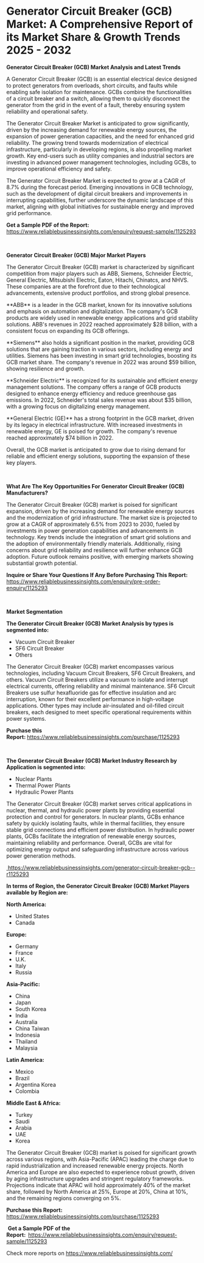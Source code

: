 <p><h1>Generator Circuit Breaker (GCB) Market: A Comprehensive Report of its Market Share & Growth Trends 2025 - 2032</h1></p><p><strong>Generator Circuit Breaker (GCB) Market Analysis and Latest Trends</strong></p>
<p><p>A Generator Circuit Breaker (GCB) is an essential electrical device designed to protect generators from overloads, short circuits, and faults while enabling safe isolation for maintenance. GCBs combine the functionalities of a circuit breaker and a switch, allowing them to quickly disconnect the generator from the grid in the event of a fault, thereby ensuring system reliability and operational safety.</p><p>The Generator Circuit Breaker Market is anticipated to grow significantly, driven by the increasing demand for renewable energy sources, the expansion of power generation capacities, and the need for enhanced grid reliability. The growing trend towards modernization of electrical infrastructure, particularly in developing regions, is also propelling market growth. Key end-users such as utility companies and industrial sectors are investing in advanced power management technologies, including GCBs, to improve operational efficiency and safety.</p><p>The Generator Circuit Breaker Market is expected to grow at a CAGR of 8.7% during the forecast period. Emerging innovations in GCB technology, such as the development of digital circuit breakers and improvements in interrupting capabilities, further underscore the dynamic landscape of this market, aligning with global initiatives for sustainable energy and improved grid performance.</p></p>
<p><strong>Get a Sample PDF of the Report:&nbsp;</strong> <a href="https://www.reliablebusinessinsights.com/enquiry/request-sample/1125293?utm_campaign=2125&utm_medium=2&utm_source=Github&utm_content=ia&utm_term=12022025&utm_id=generator-circuit-breaker-gcb">https://www.reliablebusinessinsights.com/enquiry/request-sample/1125293</a></p>
<p>&nbsp;</p>
<p><strong>Generator Circuit Breaker (GCB) Major Market Players</strong></p>
<p><p>The Generator Circuit Breaker (GCB) market is characterized by significant competition from major players such as ABB, Siemens, Schneider Electric, General Electric, Mitsubishi Electric, Eaton, Hitachi, Chinatcs, and NHVS. These companies are at the forefront due to their technological advancements, extensive product portfolios, and strong global presence.</p><p>**ABB** is a leader in the GCB market, known for its innovative solutions and emphasis on automation and digitalization. The company's GCB products are widely used in renewable energy applications and grid stability solutions. ABB's revenues in 2022 reached approximately $28 billion, with a consistent focus on expanding its GCB offerings.</p><p>**Siemens** also holds a significant position in the market, providing GCB solutions that are gaining traction in various sectors, including energy and utilities. Siemens has been investing in smart grid technologies, boosting its GCB market share. The company's revenue in 2022 was around $59 billion, showing resilience and growth.</p><p>**Schneider Electric** is recognized for its sustainable and efficient energy management solutions. The company offers a range of GCB products designed to enhance energy efficiency and reduce greenhouse gas emissions. In 2022, Schneider's total sales revenue was about $35 billion, with a growing focus on digitalizing energy management.</p><p>**General Electric (GE)** has a strong footprint in the GCB market, driven by its legacy in electrical infrastructure. With increased investments in renewable energy, GE is poised for growth. The company's revenue reached approximately $74 billion in 2022.</p><p>Overall, the GCB market is anticipated to grow due to rising demand for reliable and efficient energy solutions, supporting the expansion of these key players.</p></p>
<p>&nbsp;</p>
<p><strong>What Are The Key Opportunities For Generator Circuit Breaker (GCB) Manufacturers?</strong></p>
<p><p>The Generator Circuit Breaker (GCB) market is poised for significant expansion, driven by the increasing demand for renewable energy sources and the modernization of grid infrastructure. The market size is projected to grow at a CAGR of approximately 6.5% from 2023 to 2030, fueled by investments in power generation capabilities and advancements in technology. Key trends include the integration of smart grid solutions and the adoption of environmentally friendly materials. Additionally, rising concerns about grid reliability and resilience will further enhance GCB adoption. Future outlook remains positive, with emerging markets showing substantial growth potential.</p></p>
<p><strong>Inquire or Share Your Questions If Any Before Purchasing This Report:</strong> <a href="https://www.reliablebusinessinsights.com/enquiry/pre-order-enquiry/1125293?utm_campaign=2125&utm_medium=2&utm_source=Github&utm_content=ia&utm_term=12022025&utm_id=generator-circuit-breaker-gcb">https://www.reliablebusinessinsights.com/enquiry/pre-order-enquiry/1125293</a></p>
<p>&nbsp;</p>
<p><strong>Market Segmentation</strong></p>
<p><strong>The Generator Circuit Breaker (GCB) Market Analysis by types is segmented into:</strong></p>
<p><ul><li>Vacuum Circuit Breaker</li><li>SF6 Circuit Breaker</li><li>Others</li></ul></p>
<p><p>The Generator Circuit Breaker (GCB) market encompasses various technologies, including Vacuum Circuit Breakers, SF6 Circuit Breakers, and others. Vacuum Circuit Breakers utilize a vacuum to isolate and interrupt electrical currents, offering reliability and minimal maintenance. SF6 Circuit Breakers use sulfur hexafluoride gas for effective insulation and arc interruption, known for their excellent performance in high-voltage applications. Other types may include air-insulated and oil-filled circuit breakers, each designed to meet specific operational requirements within power systems.</p></p>
<p><strong>Purchase this Report:&nbsp;</strong><a href="https://www.reliablebusinessinsights.com/purchase/1125293?utm_campaign=2125&utm_medium=2&utm_source=Github&utm_content=ia&utm_term=12022025&utm_id=generator-circuit-breaker-gcb">https://www.reliablebusinessinsights.com/purchase/1125293</a></p>
<p>&nbsp;</p>
<p><strong>The Generator Circuit Breaker (GCB) Market Industry Research by Application is segmented into:</strong></p>
<p><ul><li>Nuclear Plants</li><li>Thermal Power Plants</li><li>Hydraulic Power Plants</li></ul></p>
<p><p>The Generator Circuit Breaker (GCB) market serves critical applications in nuclear, thermal, and hydraulic power plants by providing essential protection and control for generators. In nuclear plants, GCBs enhance safety by quickly isolating faults, while in thermal facilities, they ensure stable grid connections and efficient power distribution. In hydraulic power plants, GCBs facilitate the integration of renewable energy sources, maintaining reliability and performance. Overall, GCBs are vital for optimizing energy output and safeguarding infrastructure across various power generation methods.</p></p>
<p><a href="https://www.reliablebusinessinsights.com/generator-circuit-breaker-gcb--r1125293?utm_campaign=2125&utm_medium=2&utm_source=Github&utm_content=ia&utm_term=12022025&utm_id=generator-circuit-breaker-gcb">&nbsp;https://www.reliablebusinessinsights.com/generator-circuit-breaker-gcb--r1125293</a></p>
<p><strong>In terms of Region, the Generator Circuit Breaker (GCB) Market Players available by Region are:</strong></p>
<p>
    <p> <strong> North America: </strong>
        <ul>
            <li>United States</li>
            <li>Canada</li>
        </ul>
        </p> 
    <p> <strong> Europe: </strong>
        <ul>
            <li>Germany</li>
            <li>France</li>
            <li>U.K.</li>
            <li>Italy</li>
            <li>Russia</li>
        </ul>
        </p> 
    <p> <strong> Asia-Pacific: </strong>
        <ul>
            <li>China</li>
            <li>Japan</li>
            <li>South Korea</li>
            <li>India</li>
            <li>Australia</li>
            <li>China Taiwan</li>
            <li>Indonesia</li>
            <li>Thailand</li>
            <li>Malaysia</li>
        </ul>
        </p> 
    <p> <strong> Latin America: </strong>
        <ul>
            <li>Mexico</li>
            <li>Brazil</li>
            <li>Argentina Korea</li>
            <li>Colombia</li>
        </ul>
        </p> 
    <p> <strong> Middle East & Africa: </strong>
        <ul>
            <li>Turkey</li>
            <li>Saudi</li>
            <li>Arabia</li>
            <li>UAE</li>
            <li>Korea</li>
        </ul>
    </p>
    </p>
<p><p>The Generator Circuit Breaker (GCB) market is poised for significant growth across various regions, with Asia-Pacific (APAC) leading the charge due to rapid industrialization and increased renewable energy projects. North America and Europe are also expected to experience robust growth, driven by aging infrastructure upgrades and stringent regulatory frameworks. Projections indicate that APAC will hold approximately 40% of the market share, followed by North America at 25%, Europe at 20%, China at 10%, and the remaining regions converging on 5%.</p></p>
<p><strong>Purchase this Report: </strong><a href="https://www.reliablebusinessinsights.com/purchase/1125293?utm_campaign=2125&utm_medium=2&utm_source=Github&utm_content=ia&utm_term=12022025&utm_id=generator-circuit-breaker-gcb">https://www.reliablebusinessinsights.com/purchase/1125293</a></p>
<p>&nbsp;<strong>Get a Sample PDF of the Report:&nbsp;&nbsp;</strong><a href="https://www.reliablebusinessinsights.com/enquiry/request-sample/1125293?utm_campaign=2125&utm_medium=2&utm_source=Github&utm_content=ia&utm_term=12022025&utm_id=generator-circuit-breaker-gcb">https://www.reliablebusinessinsights.com/enquiry/request-sample/1125293</a></p>
<p><strong></strong></p>
<p>Check more reports on <a href="https://www.reliablebusinessinsights.com/?utm_campaign=2125&utm_medium=2&utm_source=Github&utm_content=ia&utm_term=12022025&utm_id=generator-circuit-breaker-gcb">https://www.reliablebusinessinsights.com/</a></p>